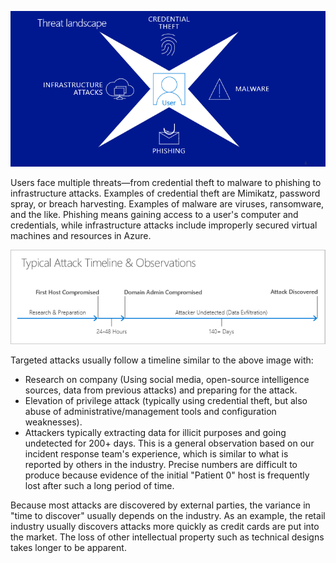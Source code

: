 
![Diagram of common weaknesses](../media/common-threats-intro.png)

Users face multiple threats—from credential theft to malware to phishing to infrastructure attacks. Examples of credential theft are Mimikatz, password spray, or breach harvesting. Examples of malware are viruses, ransomware, and the like. Phishing means gaining access to a user's computer and credentials, while infrastructure attacks include improperly secured virtual machines and resources in Azure.

![Typical attack timeline](../media/typical-attack-timeline.png)

Targeted attacks usually follow a timeline similar to the above image with:

- Research on company (Using social media, open-source intelligence sources, data from previous attacks) and preparing for the attack.
- Elevation of privilege attack (typically using credential theft, but also abuse of administrative/management tools and configuration weaknesses).
- Attackers typically extracting data for illicit purposes and going undetected for 200+ days. This is a general observation based on our incident response team's experience, which is similar to what is reported by others in the industry. Precise numbers are difficult to produce because evidence of the initial "Patient 0" host is frequently lost after such a long period of time.

Because most attacks are discovered by external parties, the variance in "time to discover" usually depends on the industry.  As an example, the retail industry usually discovers attacks more quickly as credit cards are put into the market. The loss of other intellectual property such as technical designs takes longer to be apparent.
